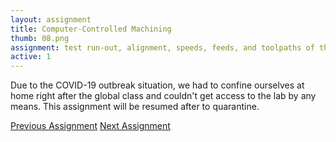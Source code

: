```yaml
---
layout: assignment
title: Computer-Controlled Machining
thumb: 08.png
assignment: test run-out, alignment, speeds, feeds, and toolpaths of the CNC machine (in-group); to make something big (individual). 
active: 1
---
```

<!--<p class="font-italic font-weight-bold">* All GCODE, STL, DXF and original editable files can be downloaded <a href="https://gitlab.fabcloud.org/academany/fabacademy/2020/labs/barcelona/students/tue-ngo/tree/master/assets/img/big">here</a>.</p>

<p class="font-italic font-weight-bold">* This week's group assignment was to test the <a href="#group">feeds, speeds and toolpaths</a> of the CNC machine with a chosen material.</p>

<p class="font-italic font-weight-bold">* I needed to individually <a href="#big">design, mill and assemble</a> something big.</p>

<h2>CNC machining</h2>-->
<p class="font-italic font-weight-bold">Due to the COVID-19 outbreak situation, we had to confine ourselves at home right after the global class and couldn't get access to the lab by any means. This assignment will be resumed after to quarantine.</p> 
<!--Hence, my plan was to go ahead with designing the individual assignment first and prepare all possible CAM files, then when we can go back to the lab we should be ready to test, fabricate and assemble.</p>
<h5 id="group">Group assignment - Test the CNC machine</h5>
<p class="font-italic font-weight-bold">* To be continued after the COVID-19 pandemic.</p>
<p></p>
<h5 id="big">Individual assignment - Make something big</h5>
<p>I decided to design <strong>a 120 x 42 x 42cm bench</strong> using Fusion 360. Rhino, RhinoCAM and Aspire CAM were introduced by the instructors, however, after researching online, I learned that I can generate toolpaths for ShopBot using Fusion 360. So, why not?</p>
<h6>Designing with Fusion 360</h6>
<p>The very first thing I need to know was the stock size and thickness of available materials at Fab Lab Barcelona. Since measuring materials and doing a press-fit test was impossible during the social distancing, I had to talk to Josep and also took a look at alumnus' websites. Based on gathered information (2500 x 1250mm plywood, 9mm and 15mm thickness, 0.2 - 0.3mm tolerance), I assumed some below parameters (which can be modified after I get access to the lab):</p>
<img src="{{site.baseurl}}/assets/img/assignments/week-07/fusion-0.png" class="img-fluid w-100"/>
<p>The next step was to plan the possible joints. I indeed tried to apply +2 types of joinery in my design. Some useful reference links for CNC-able joints: the classic <a href="http://winterdienst.info/50-digital-wood-joints-by-jochen-gros/">50 Digital Wood Joint</a> and this <a href="https://www.instagram.com/thejoinery_jp/?hl=en"><i>satisfying</i> collection of Japanese-styled joints.</a> However, my design was more about "stacking" parallel layers of wood instead of joining perpendicular parts. Besides, some joints I'd like to try (tongue and groove, tenon and mortise) could not be done since we are limited to only perform one-sided cuts. Therefore I came to the conclusion that the best thing I could do would be to create wooden poles that go through all layers, and for the external layers applying a pocketing strategy to get invisible joints. Anyway, big thanks to Josep, Santi, Nuria Robles (from Fab Lab Leon) and Edu Segovia (from Fab Lab IED) for sending me tons of inspirations! Muy apreciado!</p>
<img src="{{site.baseurl}}/assets/img/assignments/week-07/fusion-1.png" class="img-fluid w-100"/>
<p>In order to add dogbone fillets to the joints, I installed this <a href="https://github.com/tapnair/Dogbone">add-in</a> to generate dogbones. Basically, the add-in helped me performing 3 tasks at once: creating a <i>Plane Along Path</i> from an edge, create a sketch (supposedly the edge itself), and <strong>Sweep</strong> it with the same diameter as the tool diameter (6mm).</p>
<img src="{{site.baseurl}}/assets/img/assignments/week-07/fusion-2.png" class="img-fluid w-100"/>
<p>Below is the video recording the whole design process. I'd love to make the bench a bit longer, however, I didn't want the length of the bench to exceed the shorter side of the stock in order to save material.</p>
<div class="text-center">
<iframe width="640" height="480" src="https://www.youtube.com/embed/WxtnPgUYwIc" frameborder="0" allow="accelerometer; autoplay; encrypted-media; gyroscope; picture-in-picture" allowfullscreen></iframe>
</div>
<p>This is how my bench should look like after being assembled. If everything goes well, I will be able to sit on the bench or turn it upside down, lie on it and take a nap during the classes ;)</p>
<img src="{{site.baseurl}}/assets/img/assignments/week-07/fusion-4.png" class="img-fluid w-100"/>
<p>Here you go the bench, ready to be unfolded!</p>
<div class="sketchfab-embed-wrapper text-center">
    <iframe title="A 3D model" width="640" height="480" src="https://sketchfab.com/models/21619fa2c32543cdad340cab2d96781c/embed?preload=1&amp;ui_controls=1&amp;ui_infos=1&amp;ui_inspector=1&amp;ui_stop=1&amp;ui_watermark=1&amp;ui_watermark_link=1" frameborder="0" allow="autoplay; fullscreen; vr" mozallowfullscreen="true" webkitallowfullscreen="true"></iframe>
    <p style="font-size: 13px; font-weight: normal; margin: 5px; color: #4A4A4A;">
        <a href="https://sketchfab.com/3d-models/bench-fusion-360-21619fa2c32543cdad340cab2d96781c?utm_medium=embed&utm_source=website&utm_campaign=share-popup" target="_blank" style="font-style: italic; font-weight: bold; color: #1CAAD9;">Bench - Fusion 360</a>
        by <a href="https://sketchfab.com/tuengominh?utm_medium=embed&utm_source=website&utm_campaign=share-popup" target="_blank" style="font-style: italic; font-weight: bold; color: #1CAAD9;">tuengominh</a>
        on <a href="https://sketchfab.com?utm_medium=embed&utm_source=website&utm_campaign=share-popup" target="_blank" style="font-style: italic; font-weight: bold; color: #1CAAD9;">Sketchfab</a>
    </p>
</div>
<p></p>
<h6>Generating toolpaths with Fusion 360</h6>
<p>In order to avoid wasting time during the social distancing, I decided to continue with the process of preparing CAM files before testing the stability and press-fit clearance (<strong>fingers crossed</strong>). It's good to go through the process once anyway, and if I'm lucky, I won't need to re-design everything.</p>
<p>I followed <a href="https://www.instructables.com/id/Flat-Pack-Bookshelf-CNC-Router/">this tutorial</a> in using Fusion 360 to prepare files for manufacturing on a CNC router such as a ShopBot. Before switching from <strong>Design</strong> environment to <strong>Manufature</strong> environment, I had to unfold and align layers in my design to the stock.</p>
<img src="{{site.baseurl}}/assets/img/assignments/week-07/fusion-5.png" class="img-fluid w-100"/>
<p></p>
<h6>Stability and press-fit joinery test</h6>
<p>Although I totally felt confident with the 0.3mm kerf, I still wanted to do a proper test, just in case. In order to do that, I prepared a simple press-fit test in Fusion 360 with these following values of kerf width: 0.1mm, 0.2mm, 0.3mm, 0.4mm and 0.5mm. <strong>NOTE:</strong> kerf width=0.3mm means to allow an offset of 0.15mm from each side to make a perfect fit.</p>
<img src="{{site.baseurl}}/assets/img/assignments/week-07/fusion-3.png" class="img-fluid w-100"/>
<p class="font-italic font-weight-bold">* To be continued after the COVID-19 pandemic.</p>
<p></p>
<h6>Machining with ShopBot</h6>
<p class="font-italic font-weight-bold">* To be continued after the COVID-19 pandemic.</p>
<p></p>
<h6>Final result</h6>
<p class="font-italic font-weight-bold">* To be continued after the COVID-19 pandemic.</p>
<p></p>
<h5>Conclusion</h5>-->

<div class="container w-100 text-center py-4">
<a class="btn m-2" href="http://academany.fabcloud.io/fabacademy/2020/labs/barcelona/students/tue-ngo/assignments/week-06-electronics-design.html">Previous Assignment</a>
<a class="btn m-2" href="http://academany.fabcloud.io/fabacademy/2020/labs/barcelona/students/tue-ngo/assignments/week-08-embedded-programming.html">Next Assignment</a>
</div>